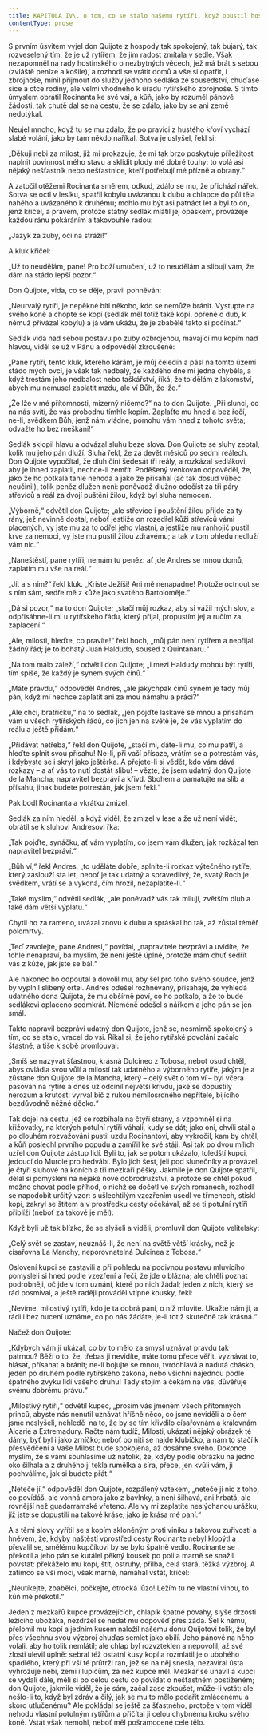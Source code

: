 ```yaml
---
title: KAPITOLA IV\. o tom, co se stalo našemu rytíři, když opustil hospodu\.
contentType: prose
---
```


  

S prvním úsvitem vyjel don Quijote z hospody tak spokojený, tak bujarý, tak rozveselený tím, že je už rytířem, že jím radost zmítala v sedle. Však nezapomněl na rady hostinského o nezbytných věcech, jež má brát s sebou (zvláště peníze a košile), a rozhodl se vrátit domů a vše si opatřit, i zbrojnoše, mínil přijmout do služby jednoho sedláka ze sousedství, chuďase sice a otce rodiny, ale velmi vhodného k úřadu rytířského zbrojnoše. S tímto úmyslem obrátil Rocinanta ke své vsi, a kůň, jako by rozuměl pánově žádosti, tak chutě dal se na cestu, že se zdálo, jako by se ani země nedotýkal.

Neujel mnoho, když tu se mu zdálo, že po pravici z hustého křoví vychází slabé volání, jako by tam někdo naříkal. Sotva je uslyšel, řekl si:

„Děkuji nebi za milost, již mi prokazuje, že mi tak brzo poskytuje příležitost naplnit povinnost mého stavu a sklidit plody mé dobré touhy: to volá asi nějaký nešťastník nebo nešťastnice, kteří potřebují mé přízně a obrany.“

A zatočil otěžemi Rocinanta směrem, odkud, zdálo se mu, že přichází nářek. Sotva se octl v lesíku, spatřil kobylu uvázanou k dubu a chlapce do půl těla nahého a uvázaného k druhému; mohlo mu být asi patnáct let a byl to on, jenž křičel, a právem, protože statný sedlák mlátil jej opaskem, provázeje každou ránu pokáráním a takovouhle radou:

„Jazyk za zuby, oči na stráži!“

A kluk křičel:

„Už to neudělám, pane! Pro boží umučení, už to neudělám a slibuji vám, že dám na stádo lepší pozor.“

Don Quijote, vida, co se děje, pravil pohněván:

„Neurvalý rytíři, je nepěkné bíti někoho, kdo se nemůže bránit. Vystupte na svého koně a chopte se kopí (sedlák měl totiž také kopí, opřené o dub, k němuž přivázal kobylu) a já vám ukážu, že je zbabělé takto si počínat.“

Sedlák vida nad sebou postavu po zuby ozbrojenou, mávající mu kopím nad hlavou, viděl se už v Pánu a odpověděl zkroušeně:

„Pane rytíři, tento kluk, kterého kárám, je můj čeledín a pásl na tomto území stádo mých ovcí, je však tak nedbalý, že každého dne mi jedna chyběla, a když trestám jeho nedbalost nebo taškářství, říká, že to dělám z lakomství, abych mu nemusel zaplatit mzdu, ale ví Bůh, že lže.“

„Že lže v mé přítomnosti, mizerný ničemo?“ na to don Quijote. „Při slunci, co na nás svítí, že vás probodnu tímhle kopím. Zaplaťte mu hned a bez řečí, ne-li, svědkem Bůh, jenž nám vládne, pomohu vám hned z tohoto světa; odvažte ho bez meškání!“

Sedlák sklopil hlavu a odvázal sluhu beze slova. Don Quijote se sluhy zeptal, kolik mu jeho pán dluží. Sluha řekl, že za devět měsíců po sedmi reálech. Don Quijote vypočítal, že dluh činí šedesát tři reály, a rozkázal sedlákovi, aby je ihned zaplatil, nechce-li zemřít. Poděšený venkovan odpověděl, že, jako že ho potkala tahle nehoda a jako že přísahal (ač tak dosud vůbec neučinil), tolik peněz dlužen není: poněvadž dlužno odečíst za tři páry střevíců a reál za dvojí puštění žilou, když byl sluha nemocen.

„Výborně,“ odvětil don Quijote; „ale střevíce i pouštění žilou přijde za ty rány, jež nevinně dostal, neboť jestliže on rozedřel kůži střevíců vámi placených, vy jste mu za to odřel jeho vlastní, a jestliže mu ranhojič pustil krve za nemoci, vy jste mu pustil žilou zdravému; a tak v tom ohledu nedluží vám nic.“

„Naneštěstí, pane rytíři, nemám tu peněz: ať jde Andres se mnou domů, zaplatím mu vše na reál.“

„Jít a s ním?“ řekl kluk. „Kriste Ježíši! Ani mě nenapadne! Protože octnout se s ním sám, sedře mě z kůže jako svatého Bartoloměje.“

„Dá si pozor,“ na to don Quijote; „stačí můj rozkaz, aby si vážil mých slov, a odpřisáhne-li mi u rytířského řádu, který přijal, propustím jej a ručím za zaplacení.“

„Ale, milosti, hleďte, co pravíte!“ řekl hoch, „můj pán není rytířem a nepřijal žádný řád; je to bohatý Juan Haldudo, soused z Quintanaru.“

„Na tom málo záleží,“ odvětil don Quijote; „i mezi Haldudy mohou být rytíři, tím spíše, že každý je synem svých činů.“

„Máte pravdu,“ odpověděl Andres, „ale jakýchpak činů synem je tady můj pán, když mi nechce zaplatit ani za mou námahu a práci?“

„Ale chci, bratříčku,“ na to sedlák, „jen pojďte laskavě se mnou a přísahám vám u všech rytířských řádů, co jich jen na světě je, že vás vyplatím do reálu a ještě přidám.“

„Přidávat netřeba,“ řekl don Quijote, „stačí mi, dáte-li mu, co mu patří, a hleďte splnit svou přísahu! Ne-li, při vaší přísaze, vrátím se a potrestám vás, i kdybyste se i skryl jako ještěrka. A přejete-li si vědět, kdo vám dává rozkazy – a ať vás to nutí dostát slibu! – vězte, že jsem udatný don Quijote de la Mancha, napravitel bezpráví a křivd. Sbohem a pamatujte na slib a přísahu, jinak budete potrestán, jak jsem řekl.“

Pak bodl Rocinanta a vkrátku zmizel.

Sedlák za ním hleděl, a když viděl, že zmizel v lese a že už není vidět, obrátil se k sluhovi Andresovi řka:

„Tak pojďte, synáčku, ať vám vyplatím, co jsem vám dlužen, jak rozkázal ten napravitel bezpráví.“

„Bůh ví,“ řekl Andres, „to uděláte dobře, splníte-li rozkaz výtečného rytíře, který zaslouží sta let, neboť je tak udatný a spravedlivý, že, svatý Roch je svědkem, vrátí se a vykoná, čím hrozil, nezaplatíte-li.“

„Také myslím,“ odvětil sedlák, „ale poněvadž vás tak miluji, zvětším dluh a také dám větší výplatu.“

Chytil ho za rameno, uvázal znovu k dubu a spráskal ho tak, až zůstal téměř polomrtvý.

„Teď zavolejte, pane Andresi,“ povídal, „napravitele bezpráví a uvidíte, že tohle nenapraví, ba myslím, že není ještě úplné, protože mám chuť sedřít vás z kůže, jak jste se bál.“

Ale nakonec ho odpoutal a dovolil mu, aby šel pro toho svého soudce, jenž by vyplnil slíbený ortel. Andres odešel rozhněvaný, přísahaje, že vyhledá udatného dona Quijota, že mu obšírně poví, co ho potkalo, a že to bude sedlákovi oplaceno sedmkrát. Nicméně odešel s nářkem a jeho pán se jen smál.

Takto napravil bezpráví udatný don Quijote, jenž se, nesmírně spokojený s tím, co se stalo, vracel do vsi. Říkal si, že jeho rytířské povolání začalo šťastně, a tiše k sobě promlouval:

„Smíš se nazývat šťastnou, krásná Dulcineo z Tobosa, neboť osud chtěl, abys ovládla svou vůlí a milostí tak udatného a výborného rytíře, jakým je a zůstane don Quijote de la Mancha, který – celý svět o tom ví – byl včera pasován na rytíře a dnes už odčinil největší křivdu, jaké se dopustily nerozum a krutost: vyrval bič z rukou nemilosrdného nepřítele, bijícího bezdůvodně něžné děcko.“

Tak dojel na cestu, jež se rozbíhala na čtyři strany, a vzpomněl si na křižovatky, na kterých potulní rytíři váhali, kudy se dát; jako oni, chvíli stál a po dlouhém rozvažování pustil uzdu Rocinantovi, aby vykročil, kam by chtěl, a kůň poslechl prvního popudu a zamířil ke své stáji. Asi tak po dvou mílích uzřel don Quijote zástup lidí. Byli to, jak se potom ukázalo, toledští kupci, jedoucí do Murcie pro hedvábí. Bylo jich šest, jeli pod slunečníky a provázeli je čtyři sluhové na koních a tři mezkaři pěšky. Jakmile je don Quijote spatřil, dělal si pomyšlení na nějaké nové dobrodružství, a protože se chtěl pokud možno chovat podle příhod, o nichž se dočetl ve svých románech, rozhodl se napodobit určitý vzor: s ušlechtilým vzezřením usedl ve třmenech, stiskl kopí, zakryl se štítem a v prostředku cesty očekával, až se ti potulní rytíři přiblíží (neboť za takové je měl).

Když byli už tak blízko, že se slyšeli a viděli, promluvil don Quijote velitelsky:

„Celý svět se zastav, neuznáš-li, že není na světě větší krásky, než je císařovna La Manchy, neporovnatelná Dulcinea z Tobosa.“

Oslovení kupci se zastavili a při pohledu na podivnou postavu mluvícího pomysleli si hned podle vzezření a řeči, že jde o blázna; ale chtěli poznat podrobněji, oč jde v tom uznání, které po nich žádal; jeden z nich, který se rád posmíval, a ještě raději prováděl vtipné kousky, řekl:

„Nevíme, milostivý rytíři, kdo je ta dobrá paní, o níž mluvíte. Ukažte nám ji, a rádi i bez nucení uznáme, co po nás žádáte, je-li totiž skutečně tak krásná.“

Načež don Quijote:

„Kdybych vám ji ukázal, co by to mělo za smysl uznávat pravdu tak patrnou? Běží o to, že, třebas ji nevidíte, máte tomu přece věřit, vyznávat to, hlásat, přísahat a bránit; ne-li bojujte se mnou, tvrdohlavá a nadutá chásko, jeden po druhém podle rytířského zákona, nebo všichni najednou podle špatného zvyku lidí vašeho druhu! Tady stojím a čekám na vás, důvěřuje svému dobrému právu.“

„Milostivý rytíři,“ odvětil kupec, „prosím vás jménem všech přítomných princů, abyste nás nenutil uznávat hříšně něco, co jsme neviděli a o čem jsme neslyšeli, nehledě  na to, že by se tím křivdilo císařovnám a královnám Alcarie a Extremadury. Račte nám tudíž, Milosti, ukázati nějaký obrázek té dámy, byť byl i jako zrníčko; neboť po niti se najde klubíčko, a nám to stačí k přesvědčení a Vaše Milost bude spokojena, až dosáhne svého. Dokonce myslím, že s vámi souhlasíme už natolik, že, kdyby podle obrázku na jedno oko šilhala a z druhého jí tekla rumělka a síra, přece, jen kvůli vám, ji pochválíme, jak si budete přát.“

„Neteče jí,“ odpověděl don Quijote, rozpálený vztekem, „neteče jí nic z toho, co povídáš, ale vonná ambra jako z bavlnky, a není šilhavá, ani hrbatá, ale rovnější než guadarramské vřeteno. Ale vy mi zaplatíte neslýchanou urážku, jíž jste se dopustili na takové kráse, jako je krása mé paní.“

A s těmi slovy vyřítil se s kopím skloněným proti viníku s takovou zuřivostí a hněvem, že, kdyby naštěstí vprostřed cesty Rocinante nebyl klopýtl a převalil se, smělému kupčíkovi by se bylo špatně vedlo. Rocinante se překotil a jeho pán se kutálel pěkný kousek po poli a marně se snažil povstat: překáželo mu kopí, štít, ostruhy, přilba, celá stará, těžká výzbroj. A zatímco se vší mocí, však marně, namáhal vstát, křičel:

„Neutíkejte, zbabělci, počkejte, otrocká lůzo! Ležím tu ne vlastní vinou, to kůň mě překotil.“

Jeden z mezkařů kupce provázejících, chlapík špatné povahy, slyše drzosti ležícího ubožáka, nezdržel se nedat mu odpověď přes záda. Šel k němu, přelomil mu kopí a jedním kusem naložil našemu donu Quijotovi tolik, že byl přes všechnu svou výzbroj chuďas semlet jako obilí. Jeho pánové na něho volali, aby ho tolik nemlátil; ale chlap byl rozvzteklen a nepovolil, až své zlosti ulevil úplně: sebral též ostatní kusy kopí a rozmlátil je o ubohého spadlého, který při vší té průtrži ran, jež se na něj snesla, nezavíral ústa vyhrožuje nebi, zemi i lupičům, za něž kupce měl. Mezkař se unavil a kupci se vydali dále, měli si po celou cestu co povídat o nešťastném postiženém; don Quijote, jakmile viděl, že je sám, začal zase zkoušet, může-li vstát: ale nešlo-li to, když byl zdráv a čilý, jak se mu to mělo podařit zmlácenému a skoro utlučenému? Ale pokládal se ještě za šťastného, protože v tom viděl nehodu vlastní potulným rytířům a přičítal ji celou chybnému kroku svého koně. Vstát však nemohl, neboť měl pošramocené celé tělo.
